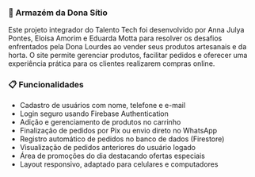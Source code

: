 ### 🛒 Armazém da Dona Sítio
Este projeto integrador do Talento Tech foi desenvolvido por Anna Julya Pontes, Eloisa Amorim e Eduarda Motta para resolver os desafios enfrentados pela Dona Lourdes ao vender seus produtos artesanais e da horta. O site permite gerenciar produtos, facilitar pedidos e oferecer uma experiência prática para os clientes realizarem compras online.

### 📋 Funcionalidades
* Cadastro de usuários com nome, telefone e e-mail
* Login seguro usando Firebase Authentication
* Adição e gerenciamento de produtos no carrinho
* Finalização de pedidos por Pix ou envio direto no WhatsApp
* Registro automático de pedidos no banco de dados (Firestore)
* Visualização de pedidos anteriores do usuário logado
* Área de promoções do dia destacando ofertas especiais
* Layout responsivo, adaptado para celulares e computadores


